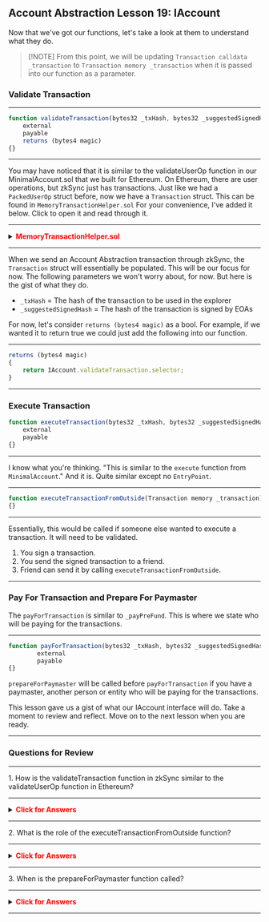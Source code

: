 ## Account Abstraction Lesson 19: IAccount 

Now that we've got our functions, let's take a look at them to understand what they do. 

>[!NOTE] From this point, we will be updating `Transaction calldata _transaction` to `Transaction memory _transaction` when it is passed into our function as a parameter.

### Validate Transaction

---
```js
function validateTransaction(bytes32 _txHash, bytes32 _suggestedSignedHash, Transaction memory _transaction)
    external
    payable
    returns (bytes4 magic) 
{}
```
---

You may have noticed that it is similar to the validateUserOp function in our MinimalAccount.sol that we built for Ethereum. On Ethereum, there are user operations, but zkSync just has transactions. Just like we had a `PackedUserOp` struct before, now we have a `Transaction` struct. This can be found in `MemoryTransactionHelper.sol` For your convenience, I've added it below. Click to open it and read through it. 

---
<details> 

**<summary><span style="color:red">MemoryTransactionHelper.sol</span></summary>**

```js
/// @notice Structure used to represent a zkSync transaction.
struct Transaction {
    // The type of the transaction.
    uint256 txType;
    // The caller.
    uint256 from;
    // The callee.
    uint256 to;
    // The gasLimit to pass with the transaction.
    // It has the same meaning as Ethereum's gasLimit.
    uint256 gasLimit;
    // The maximum amount of gas the user is willing to pay for a byte of pubdata.
    uint256 gasPerPubdataByteLimit;
    // The maximum fee per gas that the user is willing to pay.
    // It is akin to EIP1559's maxFeePerGas.
    uint256 maxFeePerGas;
    // The maximum priority fee per gas that the user is willing to pay.
    // It is akin to EIP1559's maxPriorityFeePerGas.
    uint256 maxPriorityFeePerGas;
    // The transaction's paymaster. If there is no paymaster, it is equal to 0.
    uint256 paymaster;
    // The nonce of the transaction.
    uint256 nonce;
    // The value to pass with the transaction.
    uint256 value;
    // In the future, we might want to add some
    // new fields to the struct. The `txData` struct
    // is to be passed to account and any changes to its structure
    // would mean a breaking change to these accounts. In order to prevent this,
    // we should keep some fields as "reserved".
    // It is also recommended that their length is fixed, since
    // it would allow easier proof integration (in case we will need
    // some special circuit for preprocessing transactions).
    uint256[4] reserved;
    // The transaction's calldata.
    bytes data;
    // The signature of the transaction.
    bytes signature;
    // The properly formatted hashes of bytecodes that must be published on L1
    // with the inclusion of this transaction. Note, that a bytecode has been published
    // before, the user won't pay fees for its republishing.
    bytes32[] factoryDeps;
    // The input to the paymaster.
    bytes paymasterInput;
    // Reserved dynamic type for the future use-case. Using it should be avoided,
    // But it is still here, just in case we want to enable some additional functionality.
    bytes reservedDynamic;
}
```      
      
</details>

---

When we send an Account Abstraction transaction through zkSync, the `Transaction` struct will essentially be populated. This will be our focus for now. The following parameters we won't worry about, for now. But here is the gist of what they do. 

- `_txHash` = The hash of the transaction to be used in the explorer
- `_suggestedSignedHash` = The hash of the transaction is signed by EOAs

For now, let's consider `returns (bytes4 magic)` as a bool. For example, if we wanted it to return true we could just add the following into our function.

---
```js
returns (bytes4 magic)
{
    return IAccount.validateTransaction.selector;
}
```
---

### Execute Transaction

```js
function executeTransaction(bytes32 _txHash, bytes32 _suggestedSignedHash, Transaction memory _transaction)
    external
    payable 
{}
```
---

I know what you're thinking. "This is similar to the `execute` function from `MinimalAccount`." And it is. Quite similar except no `EntryPoint`.

---
```js
function executeTransactionFromOutside(Transaction memory _transaction) external payable
{}
```
---

Essentially, this would be called if someone else wanted to execute a transaction. It will need to be validated. 

  1. You sign a transaction.
  2. You send the signed transaction to a friend.
  3. Friend can send it by calling `executeTransactionFromOutside`.

---
### Pay For Transaction and Prepare For Paymaster

The `payForTransaction` is similar to `_payPreFund`. This is where we state who will be paying for the transactions. 

---
```js
function payForTransaction(bytes32 _txHash, bytes32 _suggestedSignedHash, Transaction memory _transaction)
        external
        payable
{}
```

`prepareForPaymaster` will be called before `payForTransaction` if you have a paymaster, another person or entity who will be paying for the transactions. 

This lesson gave us a gist of what our IAccount interface will do. Take a moment to review and reflect. Move on to the next lesson when you are ready. 

---
### Questions for Review

---
<summary>1. How is the validateTransaction function in zkSync similar to the validateUserOp function in Ethereum?</summary> 

---
<details> 

**<summary><span style="color:red">Click for Answers</span></summary>**

    Both functions are used to validate transactions or user operations. In zkSync, the Transaction struct is used instead of the PackedUserOp struct in Ethereum.
 
</details>

---

<summary>2.  What is the role of the executeTransactionFromOutside function?</summary> 

---
<details> 

**<summary><span style="color:red">Click for Answers</span></summary>**

    This function allows someone else to execute a transaction that has been signed by the original sender. 
 
</details>

---

<summary>3. When is the prepareForPaymaster function called?</summary> 

---
<details> 

**<summary><span style="color:red">Click for Answers</span></summary>**

    It is called before the payForTransaction function if there is a paymaster involved. A paymaster is another person or entity who will be paying for the transactions.
 
</details>

---
  







